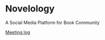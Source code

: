 # Novelology
A Social Media Platform for Book Community

[Meeting log](https://github.com/WSU-4110/Novelology/wiki/Meetings)

